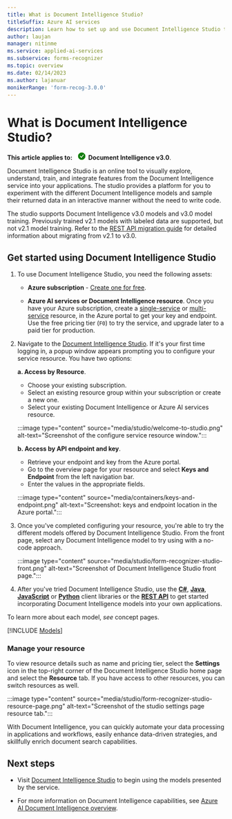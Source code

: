 ```yaml
---
title: What is Document Intelligence Studio?
titleSuffix: Azure AI services
description: Learn how to set up and use Document Intelligence Studio to test features of Azure AI Document Intelligence on the web.
author: laujan
manager: nitinme
ms.service: applied-ai-services
ms.subservice: forms-recognizer
ms.topic: overview
ms.date: 02/14/2023
ms.author: lajanuar
monikerRange: 'form-recog-3.0.0'
---
```



<!-- markdownlint-disable MD033 -->
# What is Document Intelligence Studio?

**This article applies to:** ![Document Intelligence v3.0 checkmark](media/yes-icon.png) **Document Intelligence v3.0**.

Document Intelligence Studio is an online tool to visually explore, understand, train, and integrate features from the Document Intelligence service into your applications. The studio provides a platform for you to experiment with the different Document Intelligence models and sample their returned data in an interactive manner without the need to write code.

The studio supports Document Intelligence v3.0 models and v3.0 model training. Previously trained v2.1 models with labeled data are supported, but not v2.1 model training. Refer to the [REST API migration guide](v3-migration-guide.md) for detailed information about migrating from v2.1 to v3.0.

## Get started using Document Intelligence Studio

1. To use Document Intelligence Studio, you need the following assets:

    * **Azure subscription** - [Create one for free](https://azure.microsoft.com/free/cognitive-services/).

    * **Azure AI services or Document Intelligence resource**. Once you have your Azure subscription, create a [single-service](https://portal.azure.com/#create/Microsoft.CognitiveServicesFormRecognizer) or [multi-service](https://portal.azure.com/#create/Microsoft.CognitiveServicesAllInOne) resource, in the Azure portal to get your key and endpoint. Use the free pricing tier (`F0`) to try the service, and upgrade later to a paid tier for production.

1. Navigate to the [Document Intelligence Studio](https://formrecognizer.appliedai.azure.com/). If it's your first time logging in, a popup window appears prompting you to configure your service resource. You have two options:

   **a. Access by Resource**.

      * Choose your existing subscription.
      * Select an existing resource group within your subscription or create a new one.
      * Select your existing Document Intelligence or Azure AI services resource.

      :::image type="content" source="media/studio/welcome-to-studio.png" alt-text="Screenshot of the configure service resource window.":::

    **b. Access by API endpoint and key**.

      * Retrieve your endpoint and key from the Azure portal.
      * Go to the overview page for your resource and select **Keys and Endpoint** from the left navigation bar.
      * Enter the values in the appropriate fields.

      :::image type="content" source="media/containers/keys-and-endpoint.png" alt-text="Screenshot: keys and endpoint location in the Azure portal.":::

1. Once you've completed configuring your resource, you're able to try the different models offered by Document Intelligence Studio. From the front page, select any Document Intelligence model to try using with a no-code approach.

    :::image type="content" source="media/studio/form-recognizer-studio-front.png" alt-text="Screenshot of Document Intelligence Studio front page.":::

1. After you've tried Document Intelligence Studio, use the [**C#**](quickstarts/get-started-sdks-rest-api.md?view=form-recog-3.0.0&preserve-view=true), [**Java**](quickstarts/get-started-sdks-rest-api.md?view=form-recog-3.0.0&preserve-view=true), [**JavaScript**](quickstarts/get-started-sdks-rest-api.md?view=form-recog-3.0.0&preserve-view=true) or [**Python**](quickstarts/get-started-sdks-rest-api.md?view=form-recog-3.0.0&preserve-view=true) client libraries or the [**REST API**](quickstarts/get-started-sdks-rest-api.md?view=form-recog-3.0.0&preserve-view=true) to get started incorporating Document Intelligence models into your own applications.

To learn more about each model, *see* concept pages.

[!INCLUDE [Models](includes/model-type-name.md)]

### Manage your resource

 To view resource details such as name and pricing tier, select the **Settings** icon in the top-right corner of the Document Intelligence Studio home page and select the **Resource** tab. If you have access to other resources, you can switch resources as well.

:::image type="content" source="media/studio/form-recognizer-studio-resource-page.png" alt-text="Screenshot of the studio settings page resource tab.":::

With Document Intelligence, you can quickly automate your data processing in applications and workflows, easily enhance data-driven strategies, and skillfully enrich document search capabilities.

## Next steps

* Visit [Document Intelligence Studio](https://formrecognizer.appliedai.azure.com/studio) to begin using the models presented by the service.

* For more information on Document Intelligence capabilities, see [Azure AI Document Intelligence overview](overview.md).
